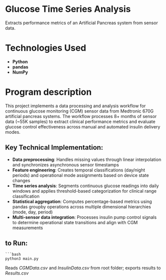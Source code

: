 # Glucose Time Series Analysis
Extracts performance metrics of an Artificial Pancreas system from
sensor data.

# Technologies Used
- **Python**
- **pandas**
- **NumPy**

# Program description
This project implements a data processing and analysis workflow for continuous glucose monitoring (CGM) sensor data from Medtronic 670G artificial pancreas systems. The workflow processes 8+ months of sensor data (~55K samples) to extract clinical performance metrics and evaluate glucose control effectiveness across manual and automated insulin delivery modes.

## Key Technical Implementation:

- **Data preprocessing**: Handles missing values through linear interpolation and synchronizes asynchronous sensor timestamps
- **Feature engineering**: Creates temporal classifications (day/night periods) and operational mode assignments based on device state changes
- **Time series analysis**: Segments continuous glucose readings into daily windows and applies threshold-based categorization for clinical range classification
- **Statistical aggregation**: Computes percentage-based metrics using pandas groupby operations across multiple dimensional hierarchies (mode, day, period)
- **Multi-sensor data integration**: Processes insulin pump control signals to determine operational state transitions and align with CGM measurements


## to Run:
    ```bash
    python3 main.py


Reads *CGMData.csv* and *InsulinData.csv* from root folder; exports results to *Results.csv*
